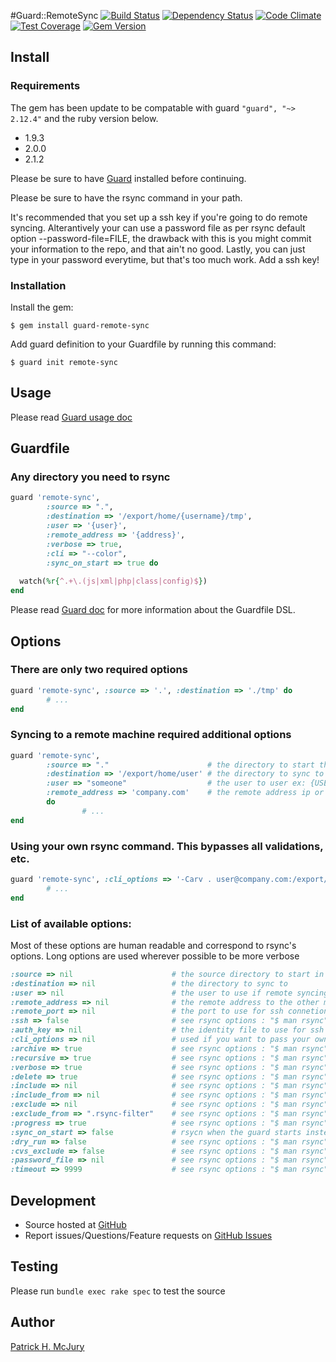 #Guard::RemoteSync [![Build Status](https://travis-ci.org/pmcjury/guard-remote-sync.svg?branch=master)](https://travis-ci.org/pmcjury/guard-remote-sync) [![Dependency Status](https://gemnasium.com/pmcjury/guard-remote-sync.png)](https://gemnasium.com/pmcjury/guard-remote-sync) [![Code Climate](https://codeclimate.com/github/pmcjury/guard-remote-sync.png)](https://codeclimate.com/github/pmcjury/guard-remote-sync) [![Test Coverage](https://codeclimate.com/github/pmcjury/guard-remote-sync/badges/coverage.svg)](https://codeclimate.com/github/pmcjury/guard-remote-sync) [![Gem Version](https://badge.fury.io/rb/guard-remote-sync.svg)](http://badge.fury.io/rb/guard-remote-sync)

## Install

### Requirements

The gem has been update to be compatable with guard ```"guard", "~> 2.12.4"``` and the ruby version below. 

  - 1.9.3
  - 2.0.0
  - 2.1.2

Please be sure to have [Guard](https://github.com/guard/guard) installed before continuing.

Please be sure to have the rsync command in your path.

It's recommended that you set up a ssh key if you're going to do remote syncing. 
Alterantively your can use a password file as per rsync default option --password-file=FILE, the drawback with this is you might commit your information to the repo, and that ain't no good.
Lastly, you can just type in your password everytime, but that's too much work. Add a ssh key! 

### Installation

Install the gem:

```
$ gem install guard-remote-sync
```

Add guard definition to your Guardfile by running this command:

```
$ guard init remote-sync
```

## Usage

Please read [Guard usage doc](https://github.com/guard/guard#readme)

## Guardfile

### Any directory you need to rsync

```ruby
guard 'remote-sync',
        :source => ".", 
        :destination => '/export/home/{username}/tmp', 
        :user => '{user}',
        :remote_address => '{address}',
        :verbose => true, 
        :cli => "--color", 
        :sync_on_start => true do
  
  watch(%r{^.+\.(js|xml|php|class|config)$})
end
```
Please read [Guard doc](https://github.com/guard/guard#readme) for more information about the Guardfile DSL.

## Options

### There are only two required options

```ruby
guard 'remote-sync', :source => '.', :destination => './tmp' do
        # ...
end
```

### Syncing to a remote machine required additional options
```ruby
guard 'remote-sync', 
        :source => "."                      # the directory to start the remote sync guard in
        :destination => '/export/home/user' # the directory to sync to
        :user => "someone"                  # the user to user ex: {USER}@somehost.com
        :remote_address => 'company.com'    # the remote address ip or url
        do
                # ...
end
```

### Using your own rsync command. This bypasses all validations, etc.
```ruby
guard 'remote-sync', :cli_options => '-Carv . user@company.com:/export/home/user' do
        # ...
end
```

### List of available options:

Most of these options are human readable and correspond to rsync's options. Long options are used wherever
possible to be more verbose

```ruby
:source => nil                      # the source directory to start in
:destination => nil                 # the directory to sync to
:user => nil                        # the user to use if remote syncing to another machine
:remote_address => nil              # the remote address to the other machine ip|url
:remote_port => nil                 # the port to use for ssh connetions
:ssh => false                       # see rsync options : "$ man rsync"
:auth_key => nil                    # the identity file to use for ssh authentication
:cli_options => nil                 # used if you want to pass your own rsyn command
:archive => true                    # see rsync options : "$ man rsync"
:recursive => true                  # see rsync options : "$ man rsync"
:verbose => true                    # see rsync options : "$ man rsync"
:delete => true                     # see rsync options : "$ man rsync"
:include => nil                     # see rsync options : "$ man rsync"
:include_from => nil                # see rsync options : "$ man rsync"
:exclude => nil                     # see rsync options : "$ man rsync"
:exclude_from => ".rsync-filter"    # see rsync options : "$ man rsync"
:progress => true                   # see rsync options : "$ man rsync"
:sync_on_start => false             # rsycn when the guard starts instead of waiting for a watcher to trigger guard
:dry_run => false                   # see rsync options : "$ man rsync"
:cvs_exclude => false               # see rsync options : "$ man rsync"
:password_file => nil               # see rsync options : "$ man rsync"
:timeout => 9999                    # see rsync options : "$ man rsync"
```

Development
-----------

* Source hosted at [GitHub](https://github.com/pmcjury/guard-remote-sync)
* Report issues/Questions/Feature requests on [GitHub Issues](https://github.com/pmcjury/guard-remote-sync/issues)

Testing
-------

Please run `bundle exec rake spec` to test the source

Author
------

[Patrick H. McJury](https://github.com/pmcjury)
